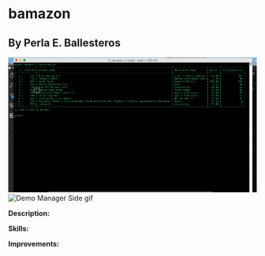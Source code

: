 # bamazon
## By Perla E. Ballesteros

![Demo Customer Side gif](./screenshots/bamazonCustomer.gif)
![Demo Manager Side gif](./screenshots/bamazonManager.gif)

**Description:**
 
**Skills:**


**Improvements:**
